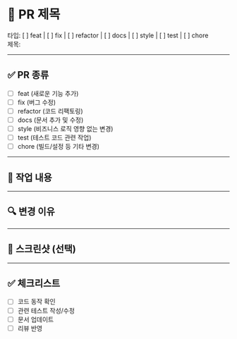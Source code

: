 # 📌 PR 제목
<!-- 
아래 중 하나의 타입을 선택해 제목 앞에 붙여주세요.
feat: 새로운 기능 추가
fix: 버그 수정
refactor: 코드 리팩토링
docs: 문서 추가 및 수정
style: 포맷팅, 세미콜론 등 비즈니스 로직 영향 없는 변경
test: 테스트 코드 관련 작업
chore: 빌드/패키지 매니저 설정 등 기타 변경
-->

타입: [ ] feat | [ ] fix | [ ] refactor | [ ] docs | [ ] style | [ ] test | [ ] chore  
제목: 

---

## ✅ PR 종류
- [ ] feat (새로운 기능 추가)
- [ ] fix (버그 수정)
- [ ] refactor (코드 리팩토링)
- [ ] docs (문서 추가 및 수정)
- [ ] style (비즈니스 로직 영향 없는 변경)
- [ ] test (테스트 코드 관련 작업)
- [ ] chore (빌드/설정 등 기타 변경)

---

## 📝 작업 내용
<!-- 이번 PR에서 작업한 내용을 간단히 정리 -->

---

## 🔍 변경 이유
<!-- 왜 이 작업을 했는지, 해결하려는 문제는 무엇인지 설명 -->

---

## 📸 스크린샷 (선택)
<!-- UI 변경 시 스크린샷 첨부 -->

---

## ✅ 체크리스트
- [ ] 코드 동작 확인
- [ ] 관련 테스트 작성/수정
- [ ] 문서 업데이트
- [ ] 리뷰 반영
